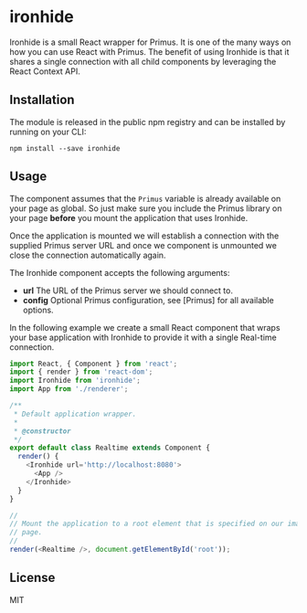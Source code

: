 # ironhide

Ironhide is a small React wrapper for Primus. It is one of the many ways on how
you can use React with Primus. The benefit of using Ironhide is that it shares
a single connection with all child components by leveraging the React Context
API.

## Installation

The module is released in the public npm registry and can be installed by
running on your CLI:

```
npm install --save ironhide
```

## Usage

The component assumes that the `Primus` variable is already available on your
page as global. So just make sure you include the Primus library on your page
**before** you mount the application that uses Ironhide.

Once the application is mounted we will establish a connection with the supplied
Primus server URL and once we component is unmounted we close the connection
automatically again.

The Ironhide component accepts the following arguments:

- **url** The URL of the Primus server we should connect to.
- **config** Optional Primus configuration, see [Primus] for all available
  options.

In the following example we create a small React component that wraps your base
application with Ironhide to provide it with a single Real-time connection.

```js
import React, { Component } from 'react';
import { render } from 'react-dom';
import Ironhide from 'ironhide';
import App from './renderer';

/**
 * Default application wrapper.
 *
 * @constructor
 */
export default class Realtime extends Component {
  render() {
    <Ironhide url='http://localhost:8080'>
      <App />
    </Ironhide>
  }
}

//
// Mount the application to a root element that is specified on our imaginary
// page.
//
render(<Realtime />, document.getElementById('root'));
```

## License

MIT
